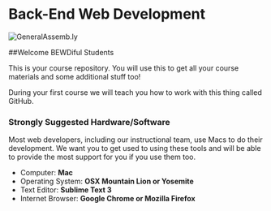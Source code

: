 Back-End Web Development
============================

![](https://github.com/generalassembly/ga-ruby-on-rails-for-devs/raw/master/images/ga.png "GeneralAssemb.ly")

##Welcome BEWDiful Students

This is your course repository. You will use this to get all your course materials and some additional stuff too!

During your first course we will teach you how to work with this thing called GitHub.

### Strongly Suggested Hardware/Software
Most web developers, including our instructional team, use Macs to do their development. We want you to get used to using these tools and will be able to provide the most support for you if you use them too.

* Computer: **Mac**
* Operating System: **OSX Mountain Lion or Yosemite**
* Text Editor: **Sublime Text 3**
* Internet Browser: **Google Chrome or Mozilla Firefox**
